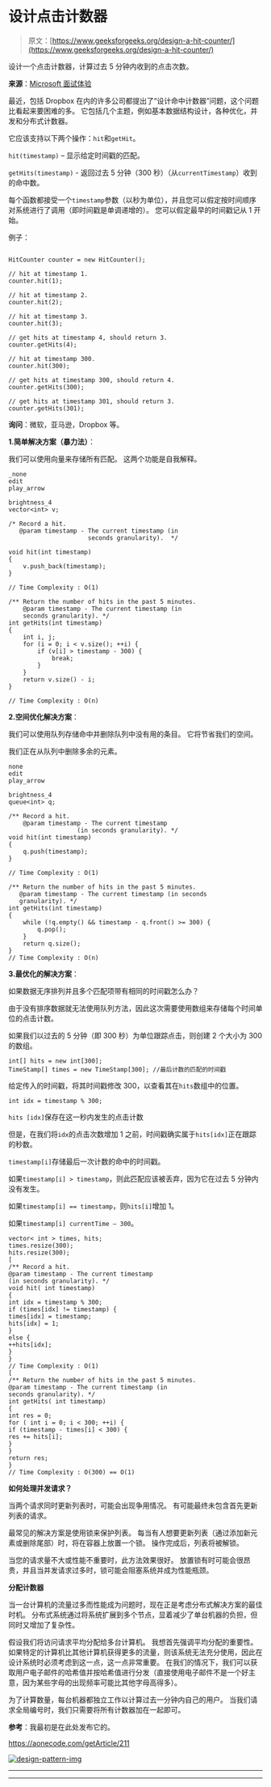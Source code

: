 # 设计点击计数器

> 原文：[https://www.geeksforgeeks.org/design-a-hit-counter/](https://www.geeksforgeeks.org/design-a-hit-counter/)

设计一个点击计数器，计算过去 5 分钟内收到的点击次数。

**来源**：[Microsoft 面试体验](https://www.geeksforgeeks.org/microsoft-interview-experience-set-109-2-years-experienced/)

最近，包括 Dropbox 在内的许多公司都提出了“设计命中计数器”问题，这个问题比看起来要困难的多。 它包括几个主题，例如基本数据结构设计，各种优化，并发和分布式计数器。

它应该支持以下两个操作：`hit`和`getHit`。

`hit(timestamp)` – 显示给定时间戳的匹配。

`getHits(timestamp)` - 返回过去 5 分钟（300 秒）（从`currentTimestamp`）收到的命中数。

每个函数都接受一个`timestamp`参数（以秒为单位），并且您可以假定按时间顺序对系统进行了调用（即时间戳是单调递增的）。 您可以假定最早的时间戳记从 1 开始。

例子：

```

HitCounter counter = new HitCounter();

// hit at timestamp 1.
counter.hit(1);

// hit at timestamp 2.
counter.hit(2);

// hit at timestamp 3.
counter.hit(3);

// get hits at timestamp 4, should return 3.
counter.getHits(4);

// hit at timestamp 300.
counter.hit(300);

// get hits at timestamp 300, should return 4.
counter.getHits(300);

// get hits at timestamp 301, should return 3.
counter.getHits(301);

```

**询问**：微软，亚马逊，Dropbox 等。

**1.简单解决方案（暴力法）**：

我们可以使用向量来存储所有匹配。 这两个功能是自我解释。

```
_none
edit
play_arrow

brightness_4
vector<int> v; 
  
/* Record a hit. 
   @param timestamp - The current timestamp (in  
                      seconds granularity).  */
  
void hit(int timestamp) 
{ 
    v.push_back(timestamp); 
} 
  
// Time Complexity : O(1) 
  
/** Return the number of hits in the past 5 minutes. 
    @param timestamp - The current timestamp (in 
    seconds granularity). */
int getHits(int timestamp) 
{ 
    int i, j; 
    for (i = 0; i < v.size(); ++i) { 
        if (v[i] > timestamp - 300) { 
            break; 
        } 
    } 
    return v.size() - i; 
} 
  
// Time Complexity : O(n) 
```

**2.空间优化解决方案**：

我们可以使用队列存储命中并删除队列中没有用的条目。 它将节省我们的空间。

我们正在从队列中删除多余的元素。

```
none
edit
play_arrow

brightness_4
queue<int> q; 
  
/** Record a hit. 
    @param timestamp - The current timestamp  
                   (in seconds granularity). */
void hit(int timestamp) 
{ 
    q.push(timestamp); 
} 
  
// Time Complexity : O(1) 
  
/** Return the number of hits in the past 5 minutes. 
   @param timestamp - The current timestamp (in seconds 
   granularity). */
int getHits(int timestamp) 
{ 
    while (!q.empty() && timestamp - q.front() >= 300) { 
        q.pop(); 
    } 
    return q.size(); 
} 
// Time Complexity : O(n) 
```

**3.最优化的解决方案**：

如果数据无序排列并且多个匹配项带有相同的时间戳怎么办？

由于没有排序数据就无法使用队列方法，因此这次需要使用数组来存储每个时间单位的点击计数。

如果我们以过去的 5 分钟（即 300 秒）为单位跟踪点击，则创建 2 个大小为 300 的数组。

```
int[] hits = new int[300];
TimeStamp[] times = new TimeStamp[300]; //最后计数的匹配的时间戳
```

给定传入的时间戳，将其时间戳修改 300，以查看其在`hits`数组中的位置。

```
int idx = timestamp % 300; 
```

`hits [idx]`保存在这一秒内发生的点击计数


但是，在我们将`idx`的点击次数增加 1 之前，时间戳确实属于`hits[idx]`正在跟踪的秒数。

`timestamp[i]`存储最后一次计数的命中的时间戳。

如果`timestamp[i] > timestamp`，则此匹配应该被丢弃，因为它在过去 5 分钟内没有发生。

如果`timestamp[i] == timestamp`，则`hits[i]`增加 1。

如果`timestamp[i] currentTime – 300`。

```
vector< int > times, hits;
times.resize(300);
hits.resize(300);
[
/** Record a hit.
@param timestamp - The current timestamp
(in seconds granularity). */
void hit( int timestamp)
{
int idx = timestamp % 300;
if (times[idx] != timestamp) {
times[idx] = timestamp;
hits[idx] = 1;
}
else {
++hits[idx];
}
}
// Time Complexity : O(1)
[
/** Return the number of hits in the past 5 minutes.
@param timestamp - The current timestamp (in
seconds granularity). */
int getHits( int timestamp)
{
int res = 0;
for ( int i = 0; i < 300; ++i) {
if (timestamp - times[i] < 300) {
res += hits[i];
}
}
return res;
}
// Time Complexity : O(300) == O(1)
```

**如何处理并发请求？**

当两个请求同时更新列表时，可能会出现争用情况。 有可能最终未包含首先更新列表的请求。

最常见的解决方案是使用锁来保护列表。 每当有人想要更新列表（通过添加新元素或删除尾部）时，将在容器上放置一个锁。 操作完成后，列表将被解锁。

当您的请求量不大或性能不重要时，此方法效果很好。 放置锁有时可能会很昂贵，并且当并发请求过多时，锁可能会阻塞系统并成为性能瓶颈。

**分配计数器**

当一台计算机的流量过多而性能成为问题时，现在正是考虑分布式解决方案的最佳时机。 分布式系统通过将系统扩展到多个节点，显着减少了单台机器的负担，但同时又增加了复杂性。

假设我们将访问请求平均分配给多台计算机。 我想首先强调平均分配的重要性。 如果特定的计算机比其他计算机获得更多的流量，则该系统无法充分使用，因此在设计系统时必须考虑到这一点，这一点非常重要。 在我们的情况下，我们可以获取用户电子邮件的哈希值并按哈希值进行分发（直接使用电子邮件不是一个好主意，因为某些字母的出现频率可能比其他字母高得多）。

为了计算数量，每台机器都独立工作以计算过去一分钟内自己的用户。 当我们请求全局编号时，我们只需要将所有计数器加在一起即可。

**参考**：我最初是在此处发布它的。

https://aonecode.com/getArticle/211

[![design-pattern-img](img/14db468c0f00e6c64bfe591457d1b437.png)](https://practice.geeksforgeeks.org/courses/design-patterns-live?utm_source=geeksforgeeks&utm_medium=article&utm_campaign=gfg_article_ooddpl)

* * *

* * *



